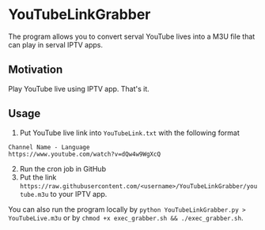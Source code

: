 # YouTubeLinkGrabber
The program allows you to convert serval YouTube lives into a M3U file that can play in serval IPTV apps.

## Motivation
Play YouTube live using IPTV app. That's it.

## Usage
1. Put YouTube live link into `YouTubeLink.txt` with the following format
```
Channel Name - Language
https://www.youtube.com/watch?v=dQw4w9WgXcQ
```
2. Run the cron job in GitHub
3. Put the link `https://raw.githubusercontent.com/<username>/YouTubeLinkGrabber/youtube.m3u` to your IPTV app.

You can also run the program locally by `python YouTubeLinkGrabber.py > YouTubeLive.m3u` or by `chmod +x exec_grabber.sh && ./exec_grabber.sh`.
